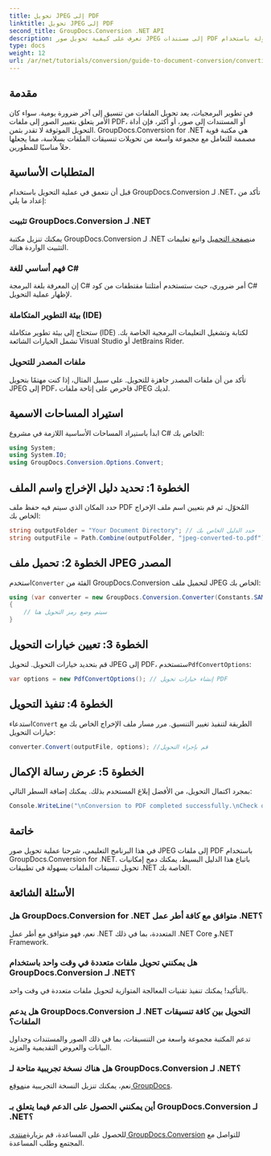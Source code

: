 ```yaml
---
title: تحويل JPEG إلى PDF
linktitle: تحويل JPEG إلى PDF
second_title: GroupDocs.Conversion .NET API
description: تعرف على كيفية تحويل صور JPEG إلى مستندات PDF بسهولة باستخدام GroupDocs.Conversion for .NET. يرشدك هذا الدليل الشامل إلى المتطلبات الأساسية ومقاطع التعليمات البرمجية الأساسية.
type: docs
weight: 12
url: /ar/net/tutorials/conversion/guide-to-document-conversion/converting-jpeg-to-pdf/
---
```

## مقدمة

في تطوير البرمجيات، يعد تحويل الملفات من تنسيق إلى آخر ضرورة يومية. سواء كان الأمر يتعلق بتغيير الصور إلى ملفات PDF، أو المستندات إلى صور، أو أكثر، فإن أداة التحويل الموثوقة لا تقدر بثمن. GroupDocs.Conversion for .NET هي مكتبة قوية مصممة للتعامل مع مجموعة واسعة من تحويلات تنسيقات الملفات بسلاسة، مما يجعلها حلاً مناسبًا للمطورين.

## المتطلبات الأساسية
قبل أن نتعمق في عملية التحويل باستخدام GroupDocs.Conversion لـ .NET، تأكد من إعداد ما يلي:

### تثبيت GroupDocs.Conversion لـ .NET
 يمكنك تنزيل مكتبة GroupDocs.Conversion لـ .NET من[صفحة التحميل](https://releases.groupdocs.com/conversion/net/) واتبع تعليمات التثبيت الواردة هناك.

### فهم أساسي للغة C#
إن المعرفة بلغة البرمجة C# أمر ضروري، حيث ستستخدم أمثلتنا مقتطفات من كود C# لإظهار عملية التحويل.

### بيئة التطوير المتكاملة (IDE)
ستحتاج إلى بيئة تطوير متكاملة (IDE) لكتابة وتشغيل التعليمات البرمجية الخاصة بك. تشمل الخيارات الشائعة Visual Studio أو JetBrains Rider.

### ملفات المصدر للتحويل
تأكد من أن ملفات المصدر جاهزة للتحويل. على سبيل المثال، إذا كنت مهتمًا بتحويل JPEG إلى PDF، فاحرص على إتاحة ملفات JPEG لديك.

## استيراد المساحات الاسمية
ابدأ باستيراد المساحات الأساسية اللازمة في مشروع C# الخاص بك:

```csharp
using System;
using System.IO;
using GroupDocs.Conversion.Options.Convert;
```

## الخطوة 1: تحديد دليل الإخراج واسم الملف
حدد المكان الذي سيتم فيه حفظ ملف PDF المُحوّل، ثم قم بتعيين اسم ملف الإخراج الخاص بك:

```csharp
string outputFolder = "Your Document Directory"; // حدد الدليل الخاص بك
string outputFile = Path.Combine(outputFolder, "jpeg-converted-to.pdf"); // تعيين اسم ملف الإخراج
```

## الخطوة 2: تحميل ملف JPEG المصدر
 استخدم`Converter` الفئة من GroupDocs.Conversion لتحميل ملف JPEG الخاص بك:

```csharp
using (var converter = new GroupDocs.Conversion.Converter(Constants.SAMPLE_JPEG))
{
    // سيتم وضع رمز التحويل هنا
}
```

## الخطوة 3: تعيين خيارات التحويل
 قم بتحديد خيارات التحويل. لتحويل JPEG إلى PDF، ستستخدم`PdfConvertOptions`:

```csharp
var options = new PdfConvertOptions(); // إنشاء خيارات تحويل PDF
```

## الخطوة 4: تنفيذ التحويل
 استدعاء`Convert` الطريقة لتنفيذ تغيير التنسيق. مرر مسار ملف الإخراج الخاص بك مع خيارات التحويل:

```csharp
converter.Convert(outputFile, options); //قم بإجراء التحويل
```

## الخطوة 5: عرض رسالة الإكمال
بمجرد اكتمال التحويل، من الأفضل إبلاغ المستخدم بذلك. يمكنك إضافة السطر التالي:

```csharp
Console.WriteLine("\nConversion to PDF completed successfully.\nCheck output in {0}", outputFolder);
```

## خاتمة
في هذا البرنامج التعليمي، شرحنا عملية تحويل صور JPEG إلى ملفات PDF باستخدام GroupDocs.Conversion for .NET. باتباع هذا الدليل البسيط، يمكنك دمج إمكانيات تحويل تنسيقات الملفات بسهولة في تطبيقات .NET الخاصة بك.

## الأسئلة الشائعة

### هل GroupDocs.Conversion for .NET متوافق مع كافة أطر عمل .NET؟
نعم، فهو متوافق مع أطر عمل .NET المتعددة، بما في ذلك .NET Core و.NET Framework.

### هل يمكنني تحويل ملفات متعددة في وقت واحد باستخدام GroupDocs.Conversion لـ .NET؟
بالتأكيد! يمكنك تنفيذ تقنيات المعالجة المتوازية لتحويل ملفات متعددة في وقت واحد.

### هل يدعم GroupDocs.Conversion لـ .NET التحويل بين كافة تنسيقات الملفات؟
تدعم المكتبة مجموعة واسعة من التنسيقات، بما في ذلك الصور والمستندات وجداول البيانات والعروض التقديمية والمزيد.

### هل هناك نسخة تجريبية متاحة لـ GroupDocs.Conversion لـ .NET؟
 نعم، يمكنك تنزيل النسخة التجريبية من[موقع GroupDocs](https://releases.groupdocs.com/).

### أين يمكنني الحصول على الدعم فيما يتعلق بـ GroupDocs.Conversion لـ .NET؟
للحصول على المساعدة، قم بزيارة[منتدى GroupDocs.Conversion](https://forum.groupdocs.com/c/conversion/11) للتواصل مع المجتمع وطلب المساعدة.